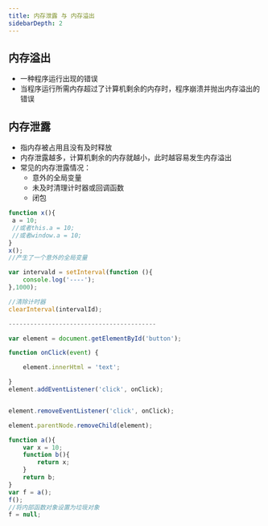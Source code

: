 ```yaml
---
title: 内存泄露 与 内存溢出
sidebarDepth: 2
---
```


## 内存溢出

* 一种程序运行出现的错误
* 当程序运行所需内存超过了计算机剩余的内存时，程序崩溃并抛出内存溢出的错误

## 内存泄露

* 指内存被占用且没有及时释放
* 内存泄露越多，计算机剩余的内存就越小，此时越容易发生内存溢出
* 常见的内存泄露情况：
    * 意外的全局变量
    * 未及时清理计时器或回调函数
    * 闭包

```javascript
function x(){
 a = 10;
 //或者this.a = 10;
 //或者window.a = 10;
}
x();
//产生了一个意外的全局变量
```

```javascript
var intervald = setInterval(function (){
    console.log('----');
},1000);

//清除计时器
clearInterval(intervalId);

-----------------------------------------

var element = document.getElementById('button');

function onClick(event) {

    element.innerHtml = 'text';

}
element.addEventListener('click', onClick);


element.removeEventListener('click', onClick);

element.parentNode.removeChild(element);

```

```javascript
function a(){
    var x = 10;
    function b(){
        return x;
    }
    return b;
}
var f = a();
f();
//将内部函数对象设置为垃圾对象
f = null;
```
